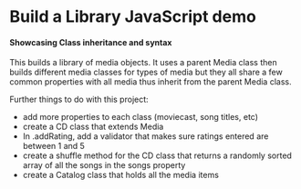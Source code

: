 # Build a Library JavaScript demo
#### Showcasing Class inheritance and syntax

This builds a library of media objects.  It uses a parent Media class then builds different media classes
for types of media but they all share a few common properties with all media thus inherit
from the parent Media class.

Further things to do with this project:  
* add more properties to each class (moviecast, song titles, etc)
* create a CD class that extends Media
* In .addRating, add a validator that makes sure ratings entered are between 1 and 5
* create a shuffle method for the CD class that returns a randomly sorted array of all the songs in the songs property
* create a Catalog class that holds all the media items

